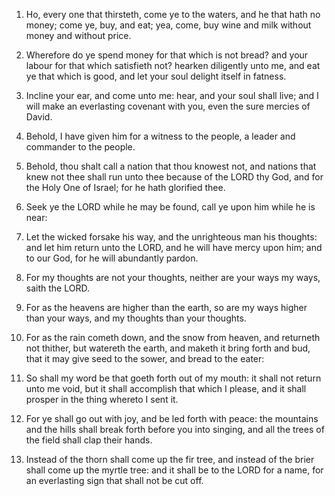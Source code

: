 1. Ho, every one that thirsteth, come ye to the waters, and he that
hath no money; come ye, buy, and eat; yea, come, buy wine and milk
without money and without price.

2. Wherefore do ye spend money for that which is not bread? and your
labour for that which satisfieth not? hearken diligently unto me, and
eat ye that which is good, and let your soul delight itself in
fatness.

3. Incline your ear, and come unto me: hear, and your soul shall
live; and I will make an everlasting covenant with you, even the sure
mercies of David.

4. Behold, I have given him for a witness to the people, a leader
and commander to the people.

5. Behold, thou shalt call a nation that thou knowest not, and
nations that knew not thee shall run unto thee because of the LORD thy
God, and for the Holy One of Israel; for he hath glorified thee.

6. Seek ye the LORD while he may be found, call ye upon him while he
is near:

7. Let the wicked forsake his way, and the unrighteous man
his thoughts: and let him return unto the LORD, and he will have mercy
upon him; and to our God, for he will abundantly pardon.

8. For my thoughts are not your thoughts, neither are your ways my
ways, saith the LORD.

9. For as the heavens are higher than the earth, so are my ways
higher than your ways, and my thoughts than your thoughts.

10. For as the rain cometh down, and the snow from heaven, and
returneth not thither, but watereth the earth, and maketh it bring
forth and bud, that it may give seed to the sower, and bread to the
eater:

11. So shall my word be that goeth forth out of my mouth: it
shall not return unto me void, but it shall accomplish that which I
please, and it shall prosper in the thing whereto I sent it.

12. For ye shall go out with joy, and be led forth with peace: the
mountains and the hills shall break forth before you into singing, and
all the trees of the field shall clap their hands.

13. Instead of the thorn shall come up the fir tree, and instead of
the brier shall come up the myrtle tree: and it shall be to the LORD
for a name, for an everlasting sign that shall not be cut off.